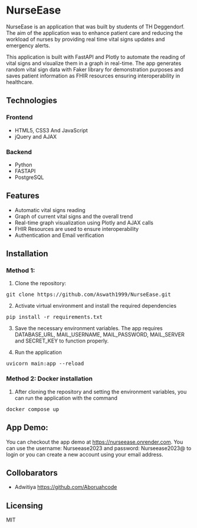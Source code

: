 # NurseEase
NurseEase is an application that was built by students of TH Deggendorf. The aim of the application was to enhance patient care and reducing the workload of nurses by providing real time vital signs updates and emergency alerts.

This application is built with FastAPI and Plotly to automate the reading of vital signs and visualize them in a graph in real-time. The app generates random vital sign data with Faker library for demonstration purposes and saves patient information as FHIR resources ensuring interoperability in healthcare. 

## Technologies
### Frontend
- HTML5, CSS3 And JavaScript
- jQuery and AJAX

### Backend
- Python 
- FASTAPI
- PostgreSQL

## Features
- Automatic vital signs reading
- Graph of current vital signs and the overall trend
- Real-time graph visualization using Plotly and AJAX calls
- FHIR Resources are used to ensure interoperability
- Authentication and Email verification

## Installation
### Method 1:
1. Clone the repository:
<pre>
git clone https://github.com/Aswath1999/NurseEase.git
</pre>
2. Activate virtual environment and install the required dependencies
<pre>
pip install -r requirements.txt
</pre>
3. Save the necessary environment variables. The app requires DATABASE_URL, MAIL_USERNAME, MAIL_PASSWORD, MAIL_SERVER and SECRET_KEY to function properly. 

4. Run the application 
<pre>
uvicorn main:app --reload
</pre>

### Method 2: Docker installation
1. After cloning the repository and setting the environment variables, you can run the application with the command
<pre>
docker compose up
</pre>

## App Demo:
You can checkout the app demo at https://nurseease.onrender.com. You can use the username: Nurseease2023 and password: Nurseease2023@ to login or you can create a new account using your email address.

## Collobarators 
- Adwitiya https://github.com/Aboruahcode

## Licensing 
MIT